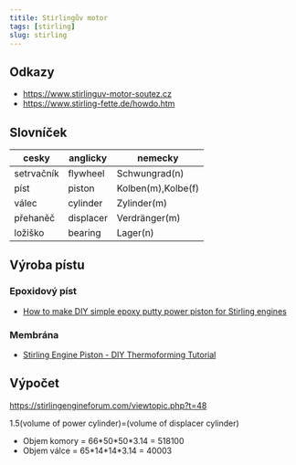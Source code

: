 ```yaml
---
titile: Stirlingův motor
tags: [stirling]
slug: stirling
---
```


## Odkazy
* <https://www.stirlinguv-motor-soutez.cz>
* <https://www.stirling-fette.de/howdo.htm>

## Slovníček

|cesky|anglicky|nemecky|
|---|---|---|
|setrvačník|flywheel|Schwungrad(n)|
|píst|piston|Kolben(m),Kolbe(f)|
|válec|cylinder|Zylinder(m)|
|přehaněč|displacer|Verdränger(m)|
|ložiško|bearing|Lager(n)|
## Výroba pístu

### Epoxidový píst

* [How to make DIY simple epoxy putty power piston for Stirling engines](https://www.youtube.com/watch?v=rxna7W8yhVE)

### Membrána

* [Stirling Engine Piston - DIY Thermoforming Tutorial](https://www.youtube.com/watch?v=917DE9gyyus)
## Výpočet

<https://stirlingengineforum.com/viewtopic.php?t=48>

1.5(volume of power cylinder)=(volume of displacer cylinder)

* Objem komory = 66\*50\*50\*3.14 = 518100
* Objem válce = 65\*14\*14\*3.14 = 40003


